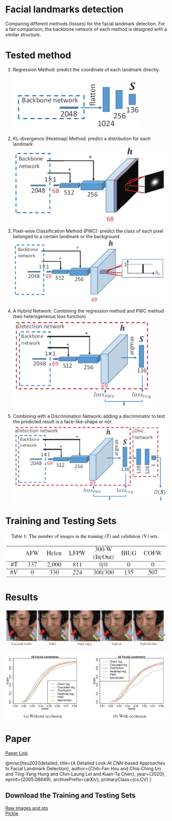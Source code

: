 # Facial landmarks detection

Comparing different methods (losses) for the facial landmark detection. For a fair comparison, the backbone network of each method is designed with a similar structure.

# Tested method

1. Regression Method: predict the coordinate of each landmark directly.<br />
![Regression Method](https://github.com/chihfanhsu/fl_detection/blob/master/figs/regression.PNG?raw=true)
2. KL-divergence (Heatmap) Method: predict a distribution for each landmark<br />
![Heatmap Method](https://github.com/chihfanhsu/fl_detection/blob/master/figs/heatmap.PNG?raw=true)
2. Pixel-wise Classification Method (PWC): predict the class of each pixel belonged to a certain landmark or the background<br />
![PWC Method](https://github.com/chihfanhsu/fl_detection/blob/master/figs/pwc.PNG?raw=true)

3. A Hybrid Network: Combining the regression method and PWC method (two heterogeneous loss function)<br />
![Hybrid Method](https://github.com/chihfanhsu/fl_detection/blob/master/figs/hybrid.png?raw=true)

4. Combining with a Discrimination Network: adding a discriminator to test the predicted result is a face-like-shape or not<br />
![PWC+disc Method](https://github.com/chihfanhsu/fl_detection/blob/master/figs/pwc%2Bdisc.PNG?raw=true)

# Training and Testing Sets
![Training&Testing Sets](https://github.com/chihfanhsu/fl_detection/blob/master/figs/testing%20set.PNG?raw=true)

# Results
![Qualitative](https://github.com/chihfanhsu/fl_detection/blob/master/figs/comparing.PNG?raw=true)

![Quantative](https://github.com/chihfanhsu/fl_detection/blob/master/figs/result.PNG?raw=true)


# Paper

[Paper Link](https://arxiv.org/abs/2005.08649)

@misc{hsu2020detailed,
      title={A Detailed Look At CNN-based Approaches In Facial Landmark Detection}, 
      author={Chih-Fan Hsu and Chia-Ching Lin and Ting-Yang Hung and Chin-Laung Lei and Kuan-Ta Chen},
      year={2020},
      eprint={2005.08649},
      archivePrefix={arXiv},
      primaryClass={cs.CV}
}

## Download the Training and Testing Sets
[Raw images and pts](https://drive.google.com/file/d/1bCcnXII2Dc2dGstt8w_x3fE7SrwCWfVu/view?usp=sharing)<br/>
[Pickle](https://drive.google.com/file/d/1MkmGLtS_5g_LykovbRQg_JnnbZo6VAOS/view?usp=sharing)